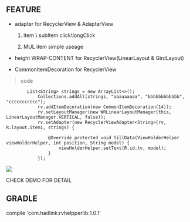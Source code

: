 

## FEATURE ##
- adapter for RecyclerView & AdapterView
	


	1. item \ subItem click\longClick
 

	2. MUL item simple useage


- height WRAP-CONTENT for RecyclerView(LinearLayout & GirdLayout)


- CommonItemDecoration for RecyclerView







> code


		    List<String> strings = new ArrayList<>();
		        Collections.addAll(strings, "aaaaaaaaa", "bbbbbbbbbbbb", "ccccccccccc");
		        rv.addItemDecoration(new CommonItemDecoration(14));
		        rv.setLayoutManager(new WRLinearLayoutManager(this, LinearLayoutManager.VERTICAL, false));
		        rv.setAdapter(new RecyclerViewAdapter<String>(rv, R.layout.item1, strings) {
		
		            @Override protected void fillData(ViewHolderHelper viewHolderHelper, int position, String model) {
		                viewHolderHelper.setText(R.id.tv, model);
		            }
		        });

![](http://i.imgur.com/sJTQArp.png)
    

CHECK DEMO FOR DETAIL


## GRADLE ##

compile 'com.hadlink:rvhelpperlib:1.0.1'
